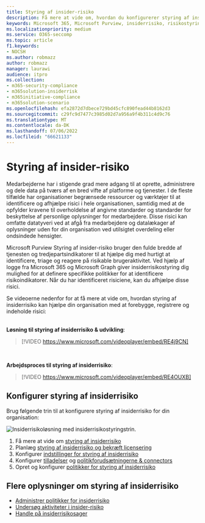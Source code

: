 ```yaml
---
title: Styring af insider-risiko
description: Få mere at vide om, hvordan du konfigurerer styring af insiderrisiko.
keywords: Microsoft 365, Microsoft Purview, insiderrisiko, risikostyring, overholdelse af angivne standarder
ms.localizationpriority: medium
ms.service: O365-seccomp
ms.topic: article
f1.keywords:
- NOCSH
ms.author: robmazz
author: robmazz
manager: laurawi
audience: itpro
ms.collection:
- m365-security-compliance
- m365solution-insiderrisk
- m365initiative-compliance
- m365solution-scenario
ms.openlocfilehash: efa2872d7dbece729bd45cfc890fead44b8162d3
ms.sourcegitcommit: c29fc9d7477c3985d02d7a956a9f4b311c4d9c76
ms.translationtype: MT
ms.contentlocale: da-DK
ms.lasthandoff: 07/06/2022
ms.locfileid: "66621133"
---
```

# <a name="insider-risk-management"></a>Styring af insider-risiko

Medarbejderne har i stigende grad mere adgang til at oprette, administrere og dele data på tværs af en bred vifte af platforme og tjenester. I de fleste tilfælde har organisationer begrænsede ressourcer og værktøjer til at identificere og afhjælpe risici i hele organisationen, samtidig med at de opfylder kravene til overholdelse af angivne standarder og standarder for beskyttelse af personlige oplysninger for medarbejdere. Disse risici kan omfatte datatyveri ved at afgå fra medarbejdere og datalækager af oplysninger uden for din organisation ved utilsigtet overdeling eller ondsindede hensigter.

Microsoft Purview Styring af insider-risiko bruger den fulde bredde af tjenesten og tredjepartsindikatorer til at hjælpe dig med hurtigt at identificere, triage og reagere på risikable brugeraktivitet. Ved hjælp af logge fra Microsoft 365 og Microsoft Graph giver insiderrisikostyring dig mulighed for at definere specifikke politikker for at identificere risikoindikatorer. Når du har identificeret risiciene, kan du afhjælpe disse risici.

Se videoerne nedenfor for at få mere at vide om, hvordan styring af insiderrisiko kan hjælpe din organisation med at forebygge, registrere og indeholde risici:
<br>
<br>

**Løsning til styring af insiderrisiko & udvikling**:
>[!VIDEO https://www.microsoft.com/videoplayer/embed/RE4j9CN]
<br>

**Arbejdsproces til styring af insiderrisiko**:
>[!VIDEO https://www.microsoft.com/videoplayer/embed/RE4OUXB]

## <a name="configure-insider-risk-management"></a>Konfigurer styring af insiderrisiko

Brug følgende trin til at konfigurere styring af insiderrisiko for din organisation:

![Insiderrisikoløsning med insiderrisikostyringstrin.](../media/ir-solution-ir-steps.png)

1. Få mere at vide om [styring af insiderrisiko](insider-risk-management.md)
2. Planlæg [styring af insiderrisiko og bekræft licensering](insider-risk-management-plan.md)
3. Konfigurer [indstillinger for styring af insiderrisiko](insider-risk-management-settings.md)
4. Konfigurer [tilladelser](insider-risk-management-configure.md#step-1-required-enable-permissions-for-insider-risk-management) og [politikforudsætningerne & connectors](insider-risk-management-configure.md#step-4-recommended-configure-prerequisites-for-policies)
5. Opret og konfigurer [politikker for styring af insiderrisiko](insider-risk-management-configure.md#step-6-required-create-an-insider-risk-management-policy)

## <a name="more-information-about-insider-risk-management"></a>Flere oplysninger om styring af insiderrisiko

- [Administrer politikker for insiderrisiko](insider-risk-management-policies.md)
- [Undersøg aktiviteter i insider-risiko](insider-risk-management-activities.md)
- [Handle på insiderrisikosager](insider-risk-management-cases.md)
